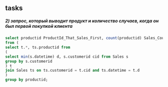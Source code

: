 ## tasks

##### 2) запрос, который выводит продукт и количество случаев, когда он был первой покупкой клиента
```sql
select productid ProductId_That_Sales_First, count(productid) Sales_Count
from (
select t.*, ts.productid from
(
select min(s.datetime) d, s.customerid cid from Sales s
group by s.customerid
) t
join Sales ts on ts.customerid = t.cid and ts.datetime = t.d
)
group by productid;
```
